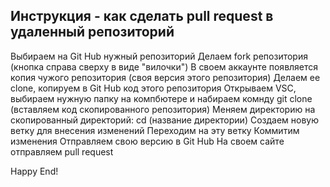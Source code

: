 ## Инструкция - как сделать pull request в удаленный репозиторий
Выбираем на Git Hub нужный репозиторий
Делаем fork репозитория (кнопка справа сверху в виде "вилочки")
В своем аккаунте появляется копия чужого репозитория (своя версия этого репозитория)
Делаем ее clone, копируем в Git Hub код этого репозитория
Открываем VSC, выбираем нужную папку на компбютере и набираем комнду git clone (вставляем код скопированного репозитория)
Меняем директорию на скопированный директорий: cd (название директории)
Создаем новую ветку для внесения изменений
Переходим на эту ветку
Коммитим изменения
Отправляем свою версию в Git Hub
На своем сайте отправляем pull request

Happy End!